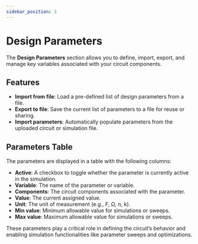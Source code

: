 ```yaml
---
sidebar_position: 3
---
```


# Design Parameters

The **Design Parameters** section allows you to define, import, export, and manage key variables associated with your circuit components.

## Features

- **Import from file**: Load a pre-defined list of design parameters from a file.
- **Export to file**: Save the current list of parameters to a file for reuse or sharing.
- **Import parameters**: Automatically populate parameters from the uploaded circuit or simulation file.

## Parameters Table

The parameters are displayed in a table with the following columns:

- **Active**: A checkbox to toggle whether the parameter is currently active in the simulation.
- **Variable**: The name of the parameter or variable.
- **Components**: The circuit components associated with the parameter.
- **Value**: The current assigned value.
- **Unit**: The unit of measurement (e.g., F, Ω, n, k).
- **Min value**: Minimum allowable value for simulations or sweeps.
- **Max value**: Maximum allowable value for simulations or sweeps.

These parameters play a critical role in defining the circuit’s behavior and enabling simulation functionalities like parameter sweeps and optimizations.
